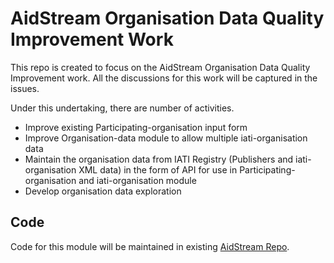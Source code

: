 # AidStream Organisation Data Quality Improvement Work

This repo is created to focus on the AidStream Organisation Data Quality Improvement work. All the discussions for this work will be captured in the issues. 

Under this undertaking, there are number of activities. 

* Improve existing Participating-organisation input form 
* Improve Organisation-data module to allow multiple iati-organisation data
* Maintain the organisation data from IATI Registry (Publishers and iati-organisation XML data) in the form of API for use in Participating-organisation and iati-organisation module
* Develop organisation data exploration 

## Code

Code for this module will be maintained in existing [AidStream Repo](https://github.com/younginnovations/aidstream).

